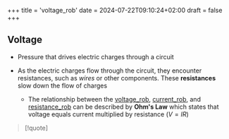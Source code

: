 +++
title = 'voltage_rob'
date = 2024-07-22T09:10:24+02:00
draft = false
+++

## Voltage  

 - Pressure that drives electric charges through a circuit
 
- As the electric charges flow through the circuit, they encounter
	resistances, such as *wires* or other components. These **resistances**
	slow down the flow of charges 
	 - The relationship
		between the [voltage_rob](/voltage_rob.md), [current_rob](/current_rob.md), and [resistance_rob](/resistance_rob.md) can be described by
		**Ohm's Law** which states that voltage equals current multiplied by
		resistance $(V = IR)$

>[!quote] 